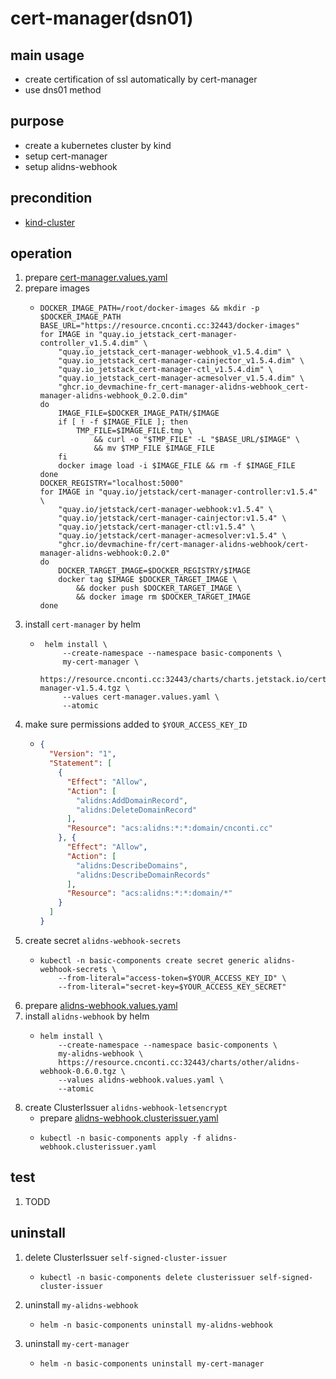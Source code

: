 # cert-manager(dsn01)

## main usage
* create certification of ssl automatically by cert-manager
* use dns01 method

## purpose
* create a kubernetes cluster by kind
* setup cert-manager
* setup alidns-webhook

## precondition
* [kind-cluster](/basics/kubernetesernetes/kind-cluster.md)

## operation
1. prepare [cert-manager.values.yaml](resources/cert-manager.values.yaml.md)
2. prepare images
    * ```shell
      DOCKER_IMAGE_PATH=/root/docker-images && mkdir -p $DOCKER_IMAGE_PATH
      BASE_URL="https://resource.cnconti.cc:32443/docker-images"
      for IMAGE in "quay.io_jetstack_cert-manager-controller_v1.5.4.dim" \
          "quay.io_jetstack_cert-manager-webhook_v1.5.4.dim" \
          "quay.io_jetstack_cert-manager-cainjector_v1.5.4.dim" \
          "quay.io_jetstack_cert-manager-ctl_v1.5.4.dim" \
          "quay.io_jetstack_cert-manager-acmesolver_v1.5.4.dim" \
          "ghcr.io_devmachine-fr_cert-manager-alidns-webhook_cert-manager-alidns-webhook_0.2.0.dim"
      do
          IMAGE_FILE=$DOCKER_IMAGE_PATH/$IMAGE
          if [ ! -f $IMAGE_FILE ]; then
              TMP_FILE=$IMAGE_FILE.tmp \
                  && curl -o "$TMP_FILE" -L "$BASE_URL/$IMAGE" \
                  && mv $TMP_FILE $IMAGE_FILE 
          fi
          docker image load -i $IMAGE_FILE && rm -f $IMAGE_FILE
      done
      DOCKER_REGISTRY="localhost:5000"
      for IMAGE in "quay.io/jetstack/cert-manager-controller:v1.5.4" \
          "quay.io/jetstack/cert-manager-webhook:v1.5.4" \
          "quay.io/jetstack/cert-manager-cainjector:v1.5.4" \
          "quay.io/jetstack/cert-manager-ctl:v1.5.4" \
          "quay.io/jetstack/cert-manager-acmesolver:v1.5.4" \
          "ghcr.io/devmachine-fr/cert-manager-alidns-webhook/cert-manager-alidns-webhook:0.2.0"
      do
          DOCKER_TARGET_IMAGE=$DOCKER_REGISTRY/$IMAGE
          docker tag $IMAGE $DOCKER_TARGET_IMAGE \
              && docker push $DOCKER_TARGET_IMAGE \
              && docker image rm $DOCKER_TARGET_IMAGE
      done
      ```
3. install `cert-manager` by helm
    * ```shell
       helm install \
           --create-namespace --namespace basic-components \
           my-cert-manager \
           https://resource.cnconti.cc:32443/charts/charts.jetstack.io/cert-manager-v1.5.4.tgz \
           --values cert-manager.values.yaml \
           --atomic
       ```
4. make sure permissions added to `$YOUR_ACCESS_KEY_ID`
    * ```json
      {
        "Version": "1",
        "Statement": [
          {
            "Effect": "Allow",
            "Action": [
              "alidns:AddDomainRecord",
              "alidns:DeleteDomainRecord"
            ],
            "Resource": "acs:alidns:*:*:domain/cnconti.cc"
          }, {
            "Effect": "Allow",
            "Action": [
              "alidns:DescribeDomains",
              "alidns:DescribeDomainRecords"
            ],
            "Resource": "acs:alidns:*:*:domain/*"
          }
        ]
      }
      ```
5. create secret `alidns-webhook-secrets`
    * ```shell
      kubectl -n basic-components create secret generic alidns-webhook-secrets \
          --from-literal="access-token=$YOUR_ACCESS_KEY_ID" \
          --from-literal="secret-key=$YOUR_ACCESS_KEY_SECRET"
      ```
6. prepare [alidns-webhook.values.yaml](resources/alidns-webhook.values.yaml.md)
7. install `alidns-webhook` by helm
    * ```shell
      helm install \
          --create-namespace --namespace basic-components \
          my-alidns-webhook \
          https://resource.cnconti.cc:32443/charts/other/alidns-webhook-0.6.0.tgz \
          --values alidns-webhook.values.yaml \
          --atomic
      ```
8. create ClusterIssuer `alidns-webhook-letsencrypt`
    * prepare [alidns-webhook.clusterissuer.yaml](resources/alidns-webhook.clusterissuer.yaml.md)
    * ```shell
      kubectl -n basic-components apply -f alidns-webhook.clusterissuer.yaml
      ```

## test
1. TODD

## uninstall
1. delete ClusterIssuer `self-signed-cluster-issuer`
    * ```shell
      kubectl -n basic-components delete clusterissuer self-signed-cluster-issuer
      ```
2. uninstall `my-alidns-webhook`
    * ```shell
      helm -n basic-components uninstall my-alidns-webhook
      ```
3. uninstall `my-cert-manager`
    * ```shell
      helm -n basic-components uninstall my-cert-manager
      ```
